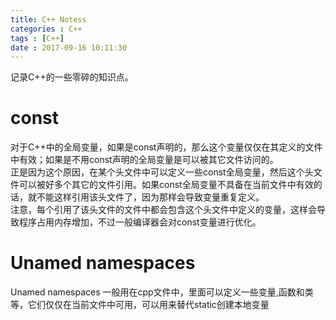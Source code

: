 ```yaml
---
title: C++ Notess
categories : C++
tags : [C++]
date : 2017-09-16 10:11:30
---
```


记录C++的一些零碎的知识点。

<!-- more -->

# const
对于C++中的全局变量，如果是const声明的，那么这个变量仅仅在其定义的文件中有效；如果是不用const声明的全局变量是可以被其它文件访问的。  
正是因为这个原因，在某个头文件中可以定义一些const全局变量，然后这个头文件可以被好多个其它的文件引用。如果const全局变量不具备在当前文件中有效的话，就不能这样引用该头文件了，因为那样会导致变量重复定义。  
注意，每个引用了该头文件的文件中都会包含这个头文件中定义的变量，这样会导致程序占用内存增加，不过一般编译器会对const变量进行优化。
# Unamed namespaces
Unamed namespaces 一般用在cpp文件中，里面可以定义一些变量,函数和类等，它们仅仅在当前文件中可用，可以用来替代static创建本地变量   


